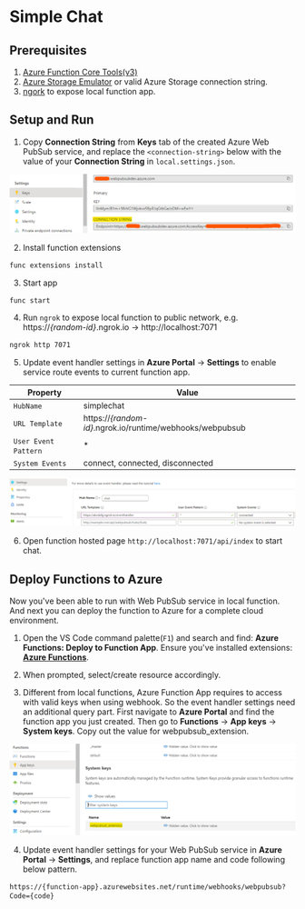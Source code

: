 # Simple Chat

## Prerequisites
1. [Azure Function Core Tools(v3)](https://www.npmjs.com/package/azure-functions-core-tools)
2. [Azure Storage Emulator](https://go.microsoft.com/fwlink/?linkid=717179&clcid=0x409) or valid Azure Storage connection string.
3. [ngork](https://ngrok.com/download) to expose local function app.

## Setup and Run

1. Copy **Connection String** from **Keys** tab of the created Azure Web PubSub service, and replace the `<connection-string>` below with the value of your **Connection String** in `local.settings.json`.

![Connection String](./../../../../docs/images/portal_conn.png)

2. Install function extensions

```bash
func extensions install
```

3. Start app

```bash
func start
```

4. Run `ngrok` to expose local function to public network, e.g. https://*{random-id}*.ngrok.io -> http://localhost:7071

```bash
ngrok http 7071
```

5. Update event handler settings in **Azure Portal** -> **Settings** to enable service route events to current function app.

Property|Value
--|--
`HubName`| simplechat
`URL Template`| https://*{random-id}*.ngrok.io/runtime/webhooks/webpubsub
`User Event Pattern`| *
`System Events`| connect, connected, disconnected

![Event Handler](./../../../../docs/images/portal_event_handler.png)

6. Open function hosted page `http://localhost:7071/api/index` to start chat.

## Deploy Functions to Azure

Now you've been able to run with Web PubSub service in local function. And next you can deploy the function to Azure for a complete cloud environment.

1. Open the VS Code command palette(`F1`) and search and find: **Azure Functions: Deploy to Function App**. Ensure you've installed extensions: [**Azure Functions**](https://marketplace.visualstudio.com/items?itemName=ms-azuretools.vscode-azurefunctions).

2. When prompted, select/create resource accordingly.

3. Different from local functions, Azure Function App requires to access with valid keys when using webhook. So the event handler settings need an additional query part. First navigate to **Azure Portal** and find the function app you just created. Then go to **Functions** -> **App keys** -> **System keys**. Copy out the value for webpubsub_extension.

![Function App Keys](./../../../../docs/images/functions_appkeys.png)

4. Update event handler settings for your Web PubSub service in **Azure Portal** -> **Settings**, and replace function app name and code following below pattern.

```
https://{function-app}.azurewebsites.net/runtime/webhooks/webpubsub?Code={code}
```